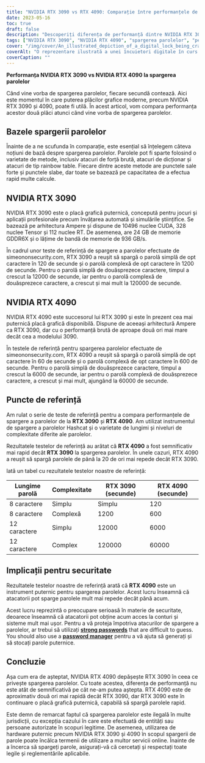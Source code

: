 ```yaml
---
title: "NVIDIA RTX 3090 vs RTX 4090: Comparație între performanțele de spargere a parolelor"
date: 2023-05-16
toc: true
draft: false
description: "Descoperiți diferența de performanță dintre NVIDIA RTX 3090 și RTX 4090 în ceea ce privește spargerea parolelor, evidențiind implicațiile de securitate și măsurile de protecție."
tags: ["NVIDIA RTX 3090", "NVIDIA RTX 4090", "spargerea parolelor", "performanță", "securitate", "protecție prin parolă", "securitate cibernetică", "reper", "GPU", "manager de parole", "parole puternice", "autentificare cu doi factori", "reglementări guvernamentale", "CISA", "GDPR", "securitatea datelor", "comparație hardware", "securitatea parolei", "placă grafică", "puterea parolei"]
cover: "/img/cover/An_illustrated_depiction_of_a_digital_lock_being_cracked.png"
coverAlt: "O reprezentare ilustrată a unei încuietori digitale în curs de spargere, simbolizând conținutul articolului referitor la performanța de spargere a parolelor."
coverCaption: ""
---
```


**Performanța NVIDIA RTX 3090 vs NVIDIA RTX 4090 la spargerea parolelor**

Când vine vorba de spargerea parolelor, fiecare secundă contează. Aici este momentul în care puterea plăcilor grafice moderne, precum NVIDIA RTX 3090 și 4090, poate fi utilă. În acest articol, vom compara performanța acestor două plăci atunci când vine vorba de spargerea parolelor.

## Bazele spargerii parolelor

Înainte de a ne scufunda în comparație, este esențial să înțelegem câteva noțiuni de bază despre spargerea parolelor. Parolele pot fi sparte folosind o varietate de metode, inclusiv atacuri de forță brută, atacuri de dicționar și atacuri de tip rainbow table. Fiecare dintre aceste metode are punctele sale forte și punctele slabe, dar toate se bazează pe capacitatea de a efectua rapid multe calcule.

## NVIDIA RTX 3090

NVIDIA RTX 3090 este o placă grafică puternică, concepută pentru jocuri și aplicații profesionale precum învățarea automată și simulările științifice. Se bazează pe arhitectura Ampere și dispune de 10496 nuclee CUDA, 328 nuclee Tensor și 112 nuclee RT. De asemenea, are 24 GB de memorie GDDR6X și o lățime de bandă de memorie de 936 GB/s.

În cadrul unor teste de referință de spargere a parolelor efectuate de simeononsecurity.com, RTX 3090 a reușit să spargă o parolă simplă de opt caractere în 120 de secunde și o parolă complexă de opt caractere în 1200 de secunde. Pentru o parolă simplă de douăsprezece caractere, timpul a crescut la 12000 de secunde, iar pentru o parolă complexă de douăsprezece caractere, a crescut și mai mult la 120000 de secunde.

## NVIDIA RTX 4090

NVIDIA RTX 4090 este succesorul lui RTX 3090 și este în prezent cea mai puternică placă grafică disponibilă. Dispune de aceeași arhitectură Ampere ca RTX 3090, dar cu o performanță brută de aproape două ori mai mare decât cea a modelului 3090.

În testele de referință pentru spargerea parolelor efectuate de simeononsecurity.com, RTX 4090 a reușit să spargă o parolă simplă de opt caractere în 60 de secunde și o parolă complexă de opt caractere în 600 de secunde. Pentru o parolă simplă de douăsprezece caractere, timpul a crescut la 6000 de secunde, iar pentru o parolă complexă de douăsprezece caractere, a crescut și mai mult, ajungând la 60000 de secunde.

## Puncte de referință

Am rulat o serie de teste de referință pentru a compara performanțele de spargere a parolelor de la **RTX 3090** și **RTX 4090**. Am utilizat instrumentul de spargere a parolelor Hashcat și o varietate de lungimi și niveluri de complexitate diferite ale parolelor.

Rezultatele testelor de referință au arătat că **RTX 4090** a fost semnificativ mai rapid decât **RTX 3090** la spargerea parolelor. În unele cazuri, RTX 4090 a reușit să spargă parolele de până la 20 de ori mai repede decât RTX 3090.

Iată un tabel cu rezultatele testelor noastre de referință:

Lungime parolă | Complexitate | RTX 3090 (secunde) | RTX 4090 (secunde)
--- | --- | --- | ---
8 caractere | Simplu | Simplu | 120 | 60
8 caractere | Complexă | 1200 | 600
12 caractere | Simplu | 12000 | 6000
12 caractere | Complex | 120000 | 60000

## Implicații pentru securitate

Rezultatele testelor noastre de referință arată că **RTX 4090** este un instrument puternic pentru spargerea parolelor. Acest lucru înseamnă că atacatorii pot sparge parolele mult mai repede decât până acum.

Acest lucru reprezintă o preocupare serioasă în materie de securitate, deoarece înseamnă că atacatorii pot obține acum acces la conturi și sisteme mult mai ușor. Pentru a vă proteja împotriva atacurilor de spargere a parolelor, ar trebui să utilizați [**strong passwords**](https://simeononsecurity.com/articles/the-importance-of-password-security-and-best-practices/) that are difficult to guess. You should also use a [**password manager**](https://simeononsecurity.com/articles/bitwarden-and-keepassxc-vs-the-rest/) pentru a vă ajuta să generați și să stocați parole puternice.

## Concluzie

Așa cum era de așteptat, NVIDIA RTX 4090 depășește RTX 3090 în ceea ce privește spargerea parolelor. Cu toate acestea, diferența de performanță nu este atât de semnificativă pe cât ne-am putea aștepta. RTX 4090 este de aproximativ două ori mai rapidă decât RTX 3090, dar RTX 3090 este în continuare o placă grafică puternică, capabilă să spargă parolele rapid.

Este demn de remarcat faptul că spargerea parolelor este ilegală în multe jurisdicții, cu excepția cazului în care este efectuată de entități sau persoane autorizate în scopuri legitime. De asemenea, utilizarea de hardware puternic precum NVIDIA RTX 3090 și 4090 în scopul spargerii de parole poate încălca termenii de utilizare a multor servicii online. Înainte de a încerca să spargeți parole, asigurați-vă că cercetați și respectați toate legile și reglementările aplicabile.